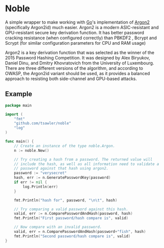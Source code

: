 # Noble

A simple wrapper to make working with [Go](https://go.dev)'s implementation of
[Argon2](https://en.wikipedia.org/wiki/Argon2) (specifically Argon2id) much easier. Argon2 is a modern ASIC-resistant
and GPU-resistant secure key derivation function. It has better password cracking resistance (when configured correctly)
than PBKDF2 , Bcrypt and Scrypt (for similar configuration parameters for CPU and RAM usage)

Argon2 is a key derivation function that was selected as the winner of the 2015 Password Hashing Competition. It was
designed by Alex Biryukov, Daniel Dinu, and Dmitry Khovratovich from the University of Luxembourg. There are three
different versions of the algorithm, and according to OWASP, the Argon2id variant should be used, as it provides a
balanced approach to resisting both side-channel and GPU-based attacks.

## Example

```go
package main

import (
	"fmt"
	"github.com/tsawler/noble"
	"log"
)

func main() {
	// Create an instance of the type noble.Argon.
	n := noble.New()

	// Try creating a hash from a password. The returned value will 
	// include the hash, as well as all information need to validate a 
	// password against that hash using argon2.
	password := "verysecret"
	hash, err := n.GeneratePasswordKey(password)
	if err != nil {
		log.Println(err)
	}

	fmt.Println("hash for", password, "\n\t", hash)

	// Try comparing a valid password against this hash.
	valid, err := n.ComparePasswordAndHash(password, hash)
	fmt.Println("First password/hash compare is", valid)

	// Now compare with an invalid password.
	valid, err = n.ComparePasswordAndHash(password+"fish", hash)
	fmt.Println("Second password/hash compare is", valid)
}
```